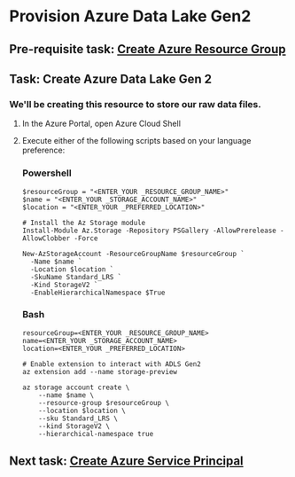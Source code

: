 # Provision Azure Data Lake Gen2

## Pre-requisite task: [Create Azure Resource Group](../azure-resource-group/create-resource-group.md)

## Task: Create Azure Data Lake Gen 2

### We'll be creating this resource to store our raw data files.

1. In the Azure Portal, open Azure Cloud Shell

1. Execute either of the following scripts based on your language preference:

    ### Powershell
    ```
    $resourceGroup = "<ENTER_YOUR _RESOURCE_GROUP_NAME>"
    $name = "<ENTER_YOUR _STORAGE_ACCOUNT_NAME>"
    $location = "<ENTER_YOUR _PREFERRED_LOCATION>"

    # Install the Az Storage module
    Install-Module Az.Storage -Repository PSGallery -AllowPrerelease -AllowClobber -Force

    New-AzStorageAccount -ResourceGroupName $resourceGroup `
      -Name $name `
      -Location $location `
      -SkuName Standard_LRS `
      -Kind StorageV2 `
      -EnableHierarchicalNamespace $True
    ```

    ### Bash
    ```
    resourceGroup=<ENTER_YOUR _RESOURCE_GROUP_NAME>
    name=<ENTER_YOUR _STORAGE_ACCOUNT_NAME>
    location=<ENTER_YOUR _PREFERRED_LOCATION>

    # Enable extension to interact with ADLS Gen2
    az extension add --name storage-preview

    az storage account create \
        --name $name \
        --resource-group $resourceGroup \
        --location $location \
        --sku Standard_LRS \
        --kind StorageV2 \
        --hierarchical-namespace true
    ```

## Next task: [Create Azure Service Principal](../azure-ad-service-principal/create-service-principal.md)
